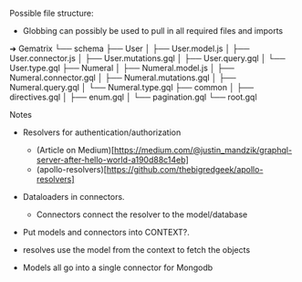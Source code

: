 Possible file structure:

- Globbing can possibly be used to pull in all required
files and imports

➜  Gematrix
└── schema
    ├── User
    │   ├── User.model.js
    │   ├── User.connector.js
    │   ├── User.mutations.gql
    │   ├── User.query.gql
    │   └── User.type.gql
    ├── Numeral
    │   ├── Numeral.model.js
    │   ├── Numeral.connector.gql
    │   ├── Numeral.mutations.gql
    │   ├── Numeral.query.gql
    │   └── Numeral.type.gql
    ├── common
    │   ├── directives.gql
    │   ├── enum.gql
    │   └── pagination.gql
    └── root.gql

Notes

- Resolvers for authentication/authorization
    - (Article on Medium)[https://medium.com/@justin_mandzik/graphql-server-after-hello-world-a190d88c14eb]
    - (apollo-resolvers)[https://github.com/thebigredgeek/apollo-resolvers]
- Dataloaders in connectors.  
    - Connectors connect the resolver to the model/database

- Put models and connectors into CONTEXT?.
- resolves use the model from the context to fetch the objects

- Models all go into a single connector for Mongodb
